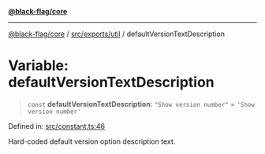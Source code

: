 [**@black-flag/core**](../../../../README.md)

***

[@black-flag/core](../../../../README.md) / [src/exports/util](../README.md) / defaultVersionTextDescription

# Variable: defaultVersionTextDescription

> `const` **defaultVersionTextDescription**: `"Show version number"` = `'Show version number'`

Defined in: [src/constant.ts:46](https://github.com/Xunnamius/black-flag/blob/a0f00d5a2809e5f4f75ecb90bce738d38590143c/src/constant.ts#L46)

Hard-coded default version option description text.
